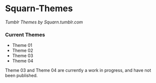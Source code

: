 Squarn-Themes
=============

*Tumblr Themes by Squarn.tumblr.com*


### Current Themes

- Theme 01
- Theme 02
- Theme 03
- Theme 04

Theme 03 and Theme 04 are currently a work in progress, and have not been published.
